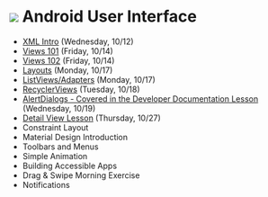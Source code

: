 # ![](https://ga-dash.s3.amazonaws.com/production/assets/logo-9f88ae6c9c3871690e33280fcf557f33.png) Android User Interface

- [XML Intro](https://github.com/ga-adi-macaron/Course-Materials/tree/master/lessons/user-interface/xml-lesson) (Wednesday, 10/12)
- [Views 101](https://github.com/ga-adi-macaron/Course-Materials/tree/master/lessons/user-interface/views-101-lesson) (Friday, 10/14)
- [Views 102](https://github.com/ga-adi-macaron/Course-Materials/tree/master/lessons/user-interface/views-102-lesson) (Friday, 10/14)
- [Layouts](https://github.com/ga-adi-macaron/Course-Materials/tree/master/lessons/user-interface/layouts-lesson) (Monday, 10/17)
- [ListViews/Adapters](https://github.com/ga-adi-macaron/Course-Materials/tree/master/lessons/user-interface/listviews-list-adapters-lesson) (Monday, 10/17)
- [RecyclerViews](https://github.com/ga-adi-macaron/Course-Materials/tree/master/lessons/user-interface/recyclerview-lesson) (Tuesday, 10/18)
- [AlertDialogs - Covered in the Developer Documentation Lesson](https://github.com/ga-adi-macaron/Course-Materials/tree/master/lessons/workflow-and-dev-tools/developer-documentation-lesson) (Wednesday, 10/19)
- [Detail View Lesson](https://github.com/ga-adi-macaron/Course-Materials/tree/master/lessons/databases/detail-view-lesson) (Thursday, 10/27)
- Constraint Layout
- Material Design Introduction
- Toolbars and Menus
- Simple Animation
- Building Accessible Apps
- Drag & Swipe Morning Exercise
- Notifications
